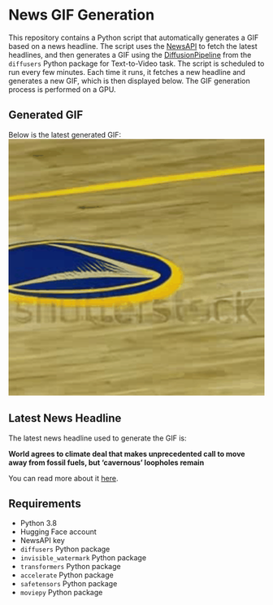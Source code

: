 # News GIF Generation
This repository contains a Python script that automatically generates a GIF based on a news headline. The script uses the [NewsAPI](https://newsapi.org/) to fetch the latest headlines, and then generates a GIF using the [DiffusionPipeline](https://github.com/huggingface/diffusers) from the `diffusers` Python package for Text-to-Video task.
The script is scheduled to run every few minutes. Each time it runs, it fetches a new headline and generates a new GIF, which is then displayed below. The GIF generation process is performed on a GPU.

## Generated GIF
Below is the latest generated GIF:
![Generated GIF](output.gif?raw=true&v=1702575245)

## Latest News Headline
The latest news headline used to generate the GIF is:

**World agrees to climate deal that makes unprecedented call to move away from fossil fuels, but ‘cavernous’ loopholes remain**

You can read more about it [here](https://www.cnn.com/2023/12/13/climate/cop28-climate-summit-makes-unprecedented-call-for-transition-away-from-fossil-fuels-but-cavernous-loopholes-remain/index.html).

## Requirements
- Python 3.8
- Hugging Face account
- NewsAPI key
- `diffusers` Python package
- `invisible_watermark` Python package
- `transformers` Python package
- `accelerate` Python package
- `safetensors` Python package
- `moviepy` Python package
